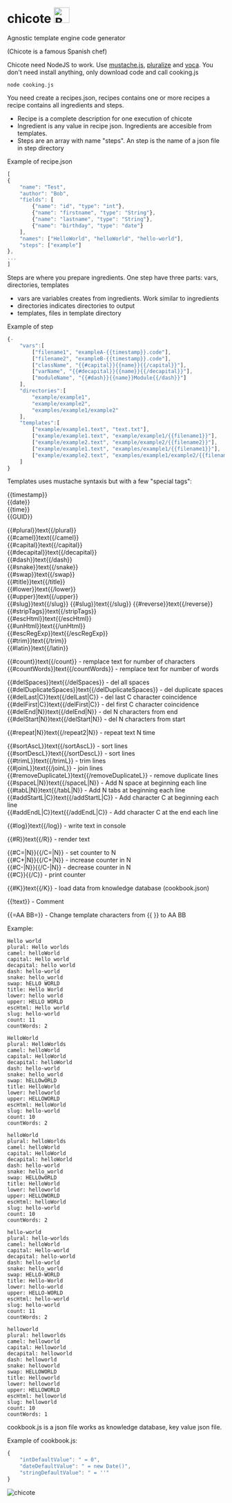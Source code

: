 # chicote      <a href='https://ko-fi.com/I2I012UF3' target='_blank'><img height='36' style='border:0px;height:36px;' src='https://az743702.vo.msecnd.net/cdn/kofi1.png?v=2' border='0' alt='Buy Me a Coffee at ko-fi.com' /></a>


Agnostic template engine code generator

(Chicote is a famous Spanish chef)

Chicote need NodeJS to work. Use [mustache.js](https://github.com/janl/mustache.js), [pluralize](https://github.com/plurals/pluralize) and [voca](https://github.com/panzerdp/voca). You don't need install anything, only download code and call cooking.js

```
node cooking.js
```

You need create a recipes.json, recipes contains one or more recipes a recipe contains all ingredients and steps.

* Recipe is a complete description for one execution of chicote
* Ingredient is any value in recipe json. Ingredients are accesible from templates.
* Steps are an array with name "steps". An step is the name of a json file in step directory

Example of recipe.json

```javascript
[
{	
    "name": "Test",
	"author": "Bob",
	"fields": [
		{"name": "id", "type": "int"},
		{"name": "firstname", "type": "String"},
		{"name": "lastname", "type": "String"},
		{"name": "birthday", "type": "date"}
	],
	"names": ["HelloWorld", "helloWorld", "hello-world"],
	"steps": ["example"]
},
...
]
```

Steps are where you prepare ingredients. One step have three parts: vars, directories, templates
* vars are variables creates from ingredients. Work similar to ingredients
* directories indicates directories to output
* templates, files in template directory 

Example of step
```javascript
{-
    "vars":[
        ["filename1", "exampleA-{{timestamp}}.code"],
        ["filename2", "exampleB-{{timestamp}}.code"],
        ["className", "{{#capital}}{{name}}{{/capital}}"],
        ["varName", "{{#decapital}}{{name}}{{/decapital}}"],
        ["moduleName", "{{#dash}}{{name}}Module{{/dash}}"]
    ],	
    "directories":[
        "example/example1",
        "example/example2",
        "examples/example1/example2"
    ],
    "templates":[
        ["example/example1.text", "text.txt"],
        ["example/example1.text", "example/example1/{{filename1}}"],
        ["example/example2.text", "example/example2/{{filename2}}"],
        ["example/example1.text", "examples/example1/{{filename1}}"],
        ["example/example2.text", "examples/example1/example2/{{filename2}}"]
    ]
}
```

Templates uses mustache syntaxis but with a few "special tags":

{{timestamp}}  
{{date}}  
{{time}}  
{{GUID}}  

{{#plural}}text{{/plural}}  
{{#camel}}text{{/camel}}  
{{#capital}}text{{/capital}}   
{{#decapital}}text{{/decapital}}  
{{#dash}}text{{/dash}}  
{{#snake}}text{{/snake}}  
{{#swap}}text{{/swap}}  
{{#title}}text{{/title}}  
{{#lower}}text{{/lower}}  
{{#upper}}text{{/upper}}  
{{#slug}}text{{/slug}} 
{{#slug}}text{{/slug}}
{{#reverse}}text{{/reverse}}  
{{#stripTags}}text{{/stripTags}}  
{{#escHtml}}text{{/escHtml}}  
{{#unHtml}}text{{/unHtml}}  
{{#escRegExp}}text{{/escRegExp}}  
{{#trim}}text{{/trim}}  
{{#latin}}text{{/latin}}  

{{#count}}text{{/count}} - remplace text for number of characters    
{{#countWords}}text{{/countWords}}  - remplace text for number of words  

{{#delSpaces}}text{{/delSpaces}} - del all spaces  
{{#delDuplicateSpaces}}text{{/delDuplicateSpaces}} - del duplicate spaces   
{{#delLast|C}}text{{/delLast|C}} - del last C character coincidence  
{{#delFirst|C}}text{{/delFirst|C}} - del first C character coincidence  
{{#delEnd|N}}text{{/delEnd|N}} - del N characters from end  
{{#delStart|N}}text{{/delStart|N}} - del N characters from start  
  
{{#repeat|N}}text{{/repeat2|N}} - repeat text N time  
  
{{#sortAscL}}text{{/sortAscL}} - sort lines   
{{#sortDescL}}text{{/sortDescL}} - sort lines  
{{#trimL}}text{{/trimL}} - trim lines  
{{#joinL}}text{{/joinL}} - join lines  
{{#removeDuplicateL}}text{{/removeDuplicateL}} - remove duplicate lines  
{{#spaceL|N}}text{{/spaceL|N}} - Add N space at beginning each line   
{{#tabL|N}}text{{/tabL|N}} - Add N tabs at beginning each line  
{{#addStartL|C}}text{{/addStartL|C}} - Add character C at beginning each line   
{{#addEndL|C}}text{{/addEndL|C}} - Add character C at the end each line  

{{#log}}text{{/log}} - write text in console   
  
{{#R}}text{{/R}} - render text  
  
{{#C=|N}}{{/C=|N}} - set counter to N  
{{#C+|N}}{{/C+|N}} - increase counter in N  
{{#C-|N}}{{/C-|N}} - decrease counter in N  
{{#C}}{{/C}} - print counter  

{{#K}}text{{/K}}  - load data from knowledge database (cookbook.json)  
  
{{!text}} - Comment  
  
{{=AA BB=}} - Change template characters from {{ }} to AA BB  
  
Example:
  
```
Hello world
plural: Hello worlds
camel: helloWorld
capital: Hello world
decapital: hello world
dash: hello-world
snake: hello_world
swap: hELLO WORLD
title: Hello World
lower: hello world
upper: HELLO WORLD
escHtml: Hello world
slug: hello-world
count: 11
countWords: 2

HelloWorld
plural: HelloWorlds
camel: helloWorld
capital: HelloWorld
decapital: helloWorld
dash: hello-world
snake: hello_world
swap: hELLOwORLD
title: HelloWorld
lower: helloworld
upper: HELLOWORLD
escHtml: HelloWorld
slug: hello-world
count: 10
countWords: 2

helloWorld
plural: helloWorlds
camel: helloWorld
capital: HelloWorld
decapital: helloWorld
dash: hello-world
snake: hello_world
swap: HELLOwORLD
title: HelloWorld
lower: helloworld
upper: HELLOWORLD
escHtml: helloWorld
slug: hello-world
count: 10
countWords: 2

hello-world
plural: hello-worlds
camel: helloWorld
capital: Hello-world
decapital: hello-world
dash: hello-world
snake: hello_world
swap: HELLO-WORLD
title: Hello-World
lower: hello-world
upper: HELLO-WORLD
escHtml: hello-world
slug: hello-world
count: 11
countWords: 2

helloworld
plural: helloworlds
camel: helloworld
capital: Helloworld
decapital: helloworld
dash: helloworld
snake: helloworld
swap: HELLOWORLD
title: Helloworld
lower: helloworld
upper: HELLOWORLD
escHtml: helloworld
slug: helloworld
count: 10
countWords: 1
```

cookbook.js is a json file works as knowledge database, key value json file.

Example of cookbook.js:

```javascript
{	
	"intDefaultValue": " = 0",
	"dateDefaultValue": " = new Date()",
	"stringDefaultValue": " = ''"
}
```

  
  

![chicote](chicote.png)
